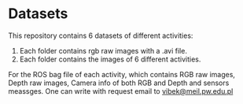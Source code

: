 # Datasets

This repository contains 6 datasets of different activities:

1. Each folder contains rgb raw images with a .avi file.
2. Each folder contains the images of 6 different activities. 

For the ROS bag file of each activity, which contains RGB raw images, Depth raw images, Camera info of both RGB and Depth and sensors meassges. One can write with request email to vibek@meil.pw.edu.pl
